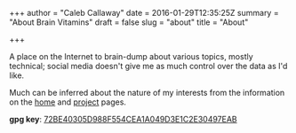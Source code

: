 +++
author = "Caleb Callaway"
date = 2016-01-29T12:35:25Z
summary = "About Brain Vitamins"
draft = false
slug = "about"
title = "About"

+++


A place on the Internet to brain-dump about various topics, mostly technical; social media doesn't give me as much control over the data as I'd like.

Much can be inferred about the nature of my interests from the information on the [home](/) and [project](/projects) pages.

**gpg key**: [72BE40305D988F554CEA1A049D3E1C2E30497EAB](/pubkey.asc)
